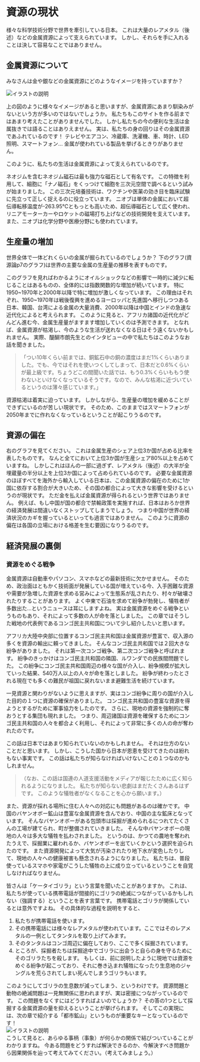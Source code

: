 # 資源の現状

様々な科学技術分野で世界を牽引している日本。
これは大量の<Word>レアメタル</Word>（後述）などの<Word>金属資源</Word>によって支えられています。
しかし、それらを手に入れることは決して容易なことではありません。

## 金属資源について

みなさんは金や銀などの金属資源にどのようなイメージを持っていますか？

<!-- イラスト(丸がいっぱいあるやつ) -->
<div class="image_container">
    <Image src="./illust/_.png" alt="イラストの説明" caption="説明"></Image>
</div>

上の図のように様々なイメージがあると思いますが、金属資源にあまり馴染みがないという方が多いのではないでしょうか。
私たちもこのサイトを作る前まではあまり考えたことがありませんでした。
しかし私たちの今の便利な生活は金属抜きでは語ることはありえません。
実は、私たちの身の回りはその金属資源であふれているのです！
テレビやエアコン、冷蔵庫、洗濯機、車、時計、LED照明、スマートフォン...
金属が使われている製品を挙げるときりがありません。

このように、私たちの生活は金属資源によって支えられているのです。

<Column title="金属資源は最新技術にも欠かせない ～ネオジムとニオブ～ ">
ネオジムを含むネオジム磁石は最も強力な磁石として有名です。
この特徴を利用して、細胞に「<Word>ナノ磁石</Word>」をくっつけて細胞を三次元空間で調べるという試みが始まりました。
この三次元培養技術は、ワクチンや医薬の効き目を臨床試験に先立って正しく捉えるのに役立っています。
ニオブは単体の金属において<Word>超伝導転移温度</Word>が-263.95℃ともっとも高いため、<Word>超伝導磁石</Word>として広く使われ、リニアモーターカーやロケットの磁場打ち上げなどの技術開発を支えています。
また、ニオブは化学分野や医療分野にも使われています。
</Column>

## 生産量の増加

世界全体で一体どれくらいの金属が掘られているのでしょうか？
下のグラフ(資源論p7のグラフ)は世界の主要な金属の生産量の推移を表すものです。
<!--（メモ：上がメジャーメタルで、下がレアメタルという説明をグラフ周辺に） -->
このグラフを見ればわかるように<Word>オイルショック</Word>などの影響で一時的に減少に転じることはあるものの、全体的には指数関数的な増加が続いています。<!--（特にアルミニウム）-->
特に1950\~1970年と2000年以降で特に増加が激しくなっています。
この理由はそれぞれ、1950\~1970年は戦後復興を進めるヨーロッパと先進国へ移行しつつある日本、韓国、台湾による金属の大量消費、2000年以降は中国とインドの急速な近代化によると考えられます。
このように見ると、アフリカ諸国の近代化がどんどん進む今、金属生産量がますます増加していくのは予測できます。
となれば、金属資源が枯渇し、今のような生活が送れなくなる日はそう遠くないかもしれません。
実際、醍醐市朗先生とのインタビューの中で私たちはこのようなお話を聞きました。<!-- （リンクはるんご） -->

> 「つい10年くらい前までは、銅鉱石中の銅の濃度はまだ1%くらいありました。でも、今ではそれを使いつくしてしまって、日本だと0.6%くらいが最上級です。ちょうどこの間聞いた話では、もう0.3%くらいももう使わないといけなくなっているそうです。なので、みんな枯渇に近づいているというのは薄々感じています。」

資源枯渇は着実に迫っています。
しかしながら、生産量の増加を緩めることができずにいるのが苦しい現状です。
そのため、このままではスマートフォンが2050年までに作れなくなっているということが起こりうるのです。

## 資源の偏在

右のグラフを見てください。
これは金属生産のシェア上位3か国が占める比率を表したものです。
なんと全てにおいて上位3か国が生産シェア80%以上を占めていますね。
しかしこれはほんの一部に過ぎず、<Word>レアメタル（後述）</Word>の大半が全埋蔵量の半分以上を上位3か国によって占められているのです。
必要な金属資源のほぼすべてを海外から輸入している日本は、この金属資源の偏在のために1か国に依存する割合が大きいため、その国の都合によって大きな影響を受けるというのが現状です。
ただ金を払えば金属資源が得られるという世界ではありません。
例えば、もし中国が国の都合で禁輸政策を実施すれば、日本はおろか世界の経済発展は間違いなくストップしてしまうでしょう。
つまり中国が世界の経済状況のカギを握っているといっても過言ではありません。
このように資源の偏在は各国の立場における格差を生む要因になりうるのです。

<AtomCharacter src="/img/atom_chara/Y.png" name="博士ゲンソ" text="
実際2010年9月に発生した尖閣諸島沖の中国漁船衝突事件において、中国が対抗措置として日本に対してレアアースの輸出制限を行ったのじゃ。これで日本は大ダメージを受けたのじゃよ。
"></AtomCharacter>

## 経済発展の裏側

### 資源をめぐる戦争
金属資源は自動車やパソコン、スマホなどの最新技術に欠かせません。
そのため、政治面はともかく技術面が発展している国が増えている今、入手困難な資源や需要が急増した資源を求める営みによって生態系が乱されたり、村々が破壊されたりすることがあります。
よく中東で石油を求めて紛争が勃発し、犠牲者が多数出た...というニュースは耳にしますよね。
実は金属資源をめぐる戦争というものもあり、それによって多数の人が命を落としました。
この章ではそうした戦地の代表例であるコンゴ民主共和国について少し紹介したいと思います。

アフリカ大陸中央部に位置するコンゴ民主共和国は金属資源が豊富で、収入源の多くを資源の輸出に頼ってきました。
そんなコンゴ民主共和国では２回大きな紛争がありました。
それは第一次コンゴ戦争、第二次コンゴ戦争と呼ばれます。
紛争のきっかけはコンゴ民主共和国の隣国、ルワンダでの民族間問題でした。
この紛争にコンゴ民主共和国周辺の様々な国が介入し、紛争規模が拡大していった結果、540万人以上の人々が命を落としました。
紛争が終わったとされる現在でも多くの難民が祖国に戻れないまま避難生活を続けています。

一見資源と関わりがないように思えますが、実はコンゴ紛争に周りの国が介入した目的の１つに資源の確保がありました。
コンゴ民主共和国の豊富な資源を得ようとするがために軍事協力をしたのです。
さらに、現地の資源を強制的に奪おうとする集団も現れました。
つまり、周辺諸国は資源を確保するためにコンゴ民主共和国の人々を都合よく利用し、それによって非常に多くの人の命が奪われたのです。

この話は日本ではあまり知られていないのかもしれません。
それは仕方のないことだと思います。
しかし、こうした国から日本が恩恵を受けてきたのは紛れもない事実です。
この話は私たちが知らなければいけないことの１つなのかもしれません。

> （なお、この話は国連の人道支援活動をメディアが報じたために広く知られるようになりました。
私たちが知らない悲劇はまだたくさんあるはずです。
このような犠牲者がなくなることを心から願います。）

また、資源が採れる場所に住む人々への対応にも問題があるのは確かです。
中国のバヤンオボー鉱山は豊富な金属資源を含んでおり、中国の主な鉱床となっています。
そんなバヤンオボーがある包頭市は採掘が進められるにつれてたくさんの工場が建てられ、町が整備されていきました。
そんな中バヤンオボーの現地の人々は多大な犠牲を払わされました。
というのは、かつての農地を奪われたうえで、採掘業に雇われるか、バヤンオボーを出ていくかという選択を迫られたのです。
また資源開発によって大気が汚染されたり地下水が変色したりして、現地の人々への健康被害も懸念されるようになりました。
私たちは、普段使っているスマホや家電がこうした犠牲の上に成り立っているということを自覚しなければなりません。


<Column title="ケータイゴリラ">
皆さんは「ケータイゴリラ」という言葉を聞いたことがありますか。
これは、私たちが使っている携帯電話が間接的にゴリラの絶滅につながっているかもしれない（強調する）ということを表す言葉です。
携帯電話とゴリラが関係しているとは意外ですよね。
その具体的な過程を説明をすると、
<ol>
<li>私たちが携帯電話を使います。</li>
<li>その携帯電話には様々なレアメタルが使われています。ここではそのレアメタルの一例としてタンタルを取り上げてみます。</li>
<li>そのタンタルはコンゴ周辺に偏在しており、ここで多く採掘されています。</li>
<li>ところが、採掘者たちは採掘途中でゴリラに出会うと自らの身を守るためにそのゴリラたちを殺します。
もしくは、前に説明したように現地では資源をめぐる紛争が起こっており、それに巻き込まれ犠牲になったり生息地のジャングルを荒らされてしまい死んでしまうゴリラもいます。</li>
</ol>
このようにしてゴリラの生息数が減ってしまう、というわけです。
資源問題と動物の絶滅問題は一見無関係に思われますが、実は密接につながっているのです。
この問題をなくすにはどうすればよいのでしょうか？
その答の1つとして採掘する金属資源の量を抑えるということが挙げられます。
そしてこの実現には、次の章で紹介する「都市鉱山」というものが重要なキーとなっているのです！
<div class="image_container">
    <Image src="./present/illust/_.png" alt="イラストの説明" caption="タップすると該当箇所が～色で表示されます。" ></Image>
</div>
こうして見ると、あらゆる事柄（事象）が何らかの関係で結びついていることがわかりますね。
今ある問題をどうすれば解決できるのか、今解決すべき問題から因果関係を辿って考えてみてください。（考えてみましょう。）
</Column>
